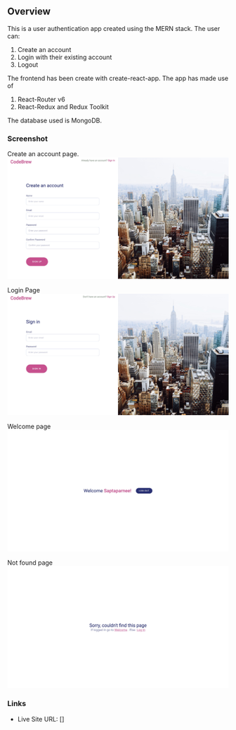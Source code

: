 ## Overview

This is a user authentication app created using the MERN stack.
The user can:

1. Create an account
2. Login with their existing account
3. Logout

The frontend has been create with create-react-app.
The app has made use of

1. React-Router v6
2. React-Redux and Redux Toolkit

The database used is MongoDB.

### Screenshot

Create an account page.
![](./Screenshot.jpg)

Login Page
![](./Screenshot-2.jpg)

Welcome page
![](./Screenshot-3.jpg)

Not found page
![](./Screenshot-4.jpg)

### Links

- Live Site URL: []
